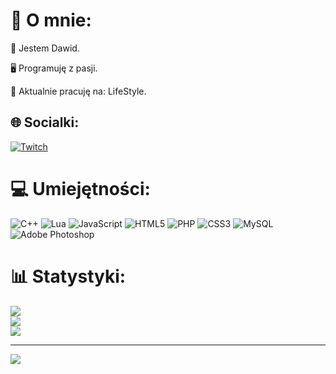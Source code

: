 # 💫 O mnie:
<p>🙋 Jestem Dawid.</p>
<p>🖥️ Programuję z pasji.</p>
<p>🤝 Aktualnie pracuję na: LifeStyle.</p>


## 🌐 Socialki:
[![Twitch](https://img.shields.io/badge/Twitch-%239146FF.svg?logo=Twitch&logoColor=white)](https://twitch.tv/dawid000pl) 

# 💻 Umiejętności:
![C++](https://img.shields.io/badge/c++-%2300599C.svg?style=flat&logo=c%2B%2B&logoColor=white) ![Lua](https://img.shields.io/badge/lua-%232C2D72.svg?style=flat&logo=lua&logoColor=white) ![JavaScript](https://img.shields.io/badge/javascript-%23323330.svg?style=flat&logo=javascript&logoColor=%23F7DF1E) ![HTML5](https://img.shields.io/badge/html5-%23E34F26.svg?style=flat&logo=html5&logoColor=white) ![PHP](https://img.shields.io/badge/php-%23777BB4.svg?style=flat&logo=php&logoColor=white) ![CSS3](https://img.shields.io/badge/css3-%231572B6.svg?style=flat&logo=css3&logoColor=white) ![MySQL](https://img.shields.io/badge/mysql-%2300f.svg?style=flat&logo=mysql&logoColor=white) ![Adobe Photoshop](https://img.shields.io/badge/adobephotoshop-%2331A8FF.svg?style=flat&logo=adobephotoshop&logoColor=white)
# 📊 Statystyki:
![](https://github-readme-stats.vercel.app/api?username=dawid0000&theme=radical&hide_border=true&include_all_commits=true&count_private=false)<br/>
![](https://github-readme-streak-stats.herokuapp.com/?user=dawid0000&theme=radical&hide_border=true)<br/>
![](https://github-readme-stats.vercel.app/api/top-langs/?username=dawid0000&theme=radical&hide_border=true&include_all_commits=true&count_private=false&layout=compact)

---
[![](https://visitcount.itsvg.in/api?id=dawid0000&icon=7&color=5)](https://visitcount.itsvg.in)

